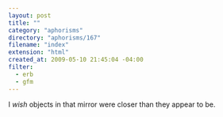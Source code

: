 ```yaml
---
layout: post
title: ""
category: "aphorisms"
directory: "aphorisms/167"
filename: "index"
extension: "html"
created_at: 2009-05-10 21:45:04 -04:00
filter:
  - erb
  - gfm
---
```


I <em>wish</em> objects in that mirror were closer than they appear to be.
